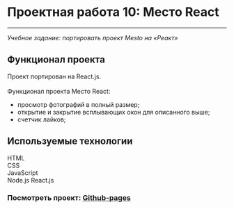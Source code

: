# Проектная работа 10: Место React
------
_Учебное задание: портировать проект Mesto на «Реакт»_  

## Функционал проекта

Проект портирован на React.js. 
<br/>  
Функционал проекта Место React:

* просмотр фотографий в полный размер;
* открытие и закрытие всплывающих окон для описанного выше;
* счетчик лайков;

## Используемые технологии
  
HTML     
CSS   
JavaScript    
Node.js
React.js  

### Посмотреть проект: [Github-pages](https://ulist2020.github.io/mesto)